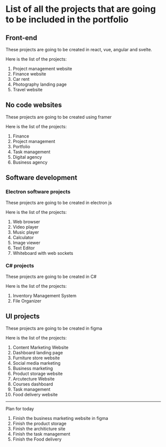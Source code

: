 # **List of all the projects that are going to be included in the portfolio**

## **Front-end**
These projects are going to be created in react, vue, angular and svelte.

Here is the list of the projects:
1. Project management website
2. Finance website
3. Car rent
4. Photography landing page
5. Travel website

## **No code websites**
These projects are going to be created using framer

Here is the list of the projects:

1. Finance
2. Project management
3. Portfolio
4. Task management
5. Digital agency
6. Business agency


## **Software development**

### Electron software projects
These projects are going to be created in electron js

Here is the list of the projects:

1. Web browser
2. Video player
3. Music player
4. Calculator
5. Image viewer
6. Text Editor
7. Whiteboard with web sockets

### C# projects
These projects are going to be created in C#

Here is the list of the projects:

1. Inventory Management System
2. File Organizer

## **UI projects**
These projects are going to be created in figma

Here is the list of the projects:

1. Content Marketing Website 
2. Dashboard landing page
3. Furniture store website
4. Social media marketing
5. Business marketing
6. Product storage website
7. Arcutecture Website
8. Courses dashboard
9. Task management
10. Food delivery website


----

Plan for today

1. Finish the business marketing website in figma
2. Finish the product storage
3. Finish the architicture site
4. Finish the task management
5. Finish the Food delivery